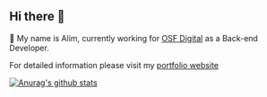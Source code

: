 ## Hi there 👋
💬 My name is Alim, currently working for <a href="https://osf.digital/" target="_blank">OSF Digital</a> as a Back-end Developer.

For detailed information please visit my <a href="https://alimoncul.github.io/" target="_blank">portfolio website</a>

[![Anurag's github stats](https://github-readme-stats.vercel.app/api?username=alimoncul&theme=buefy)](https://github.com/anuraghazra/github-readme-stats)
